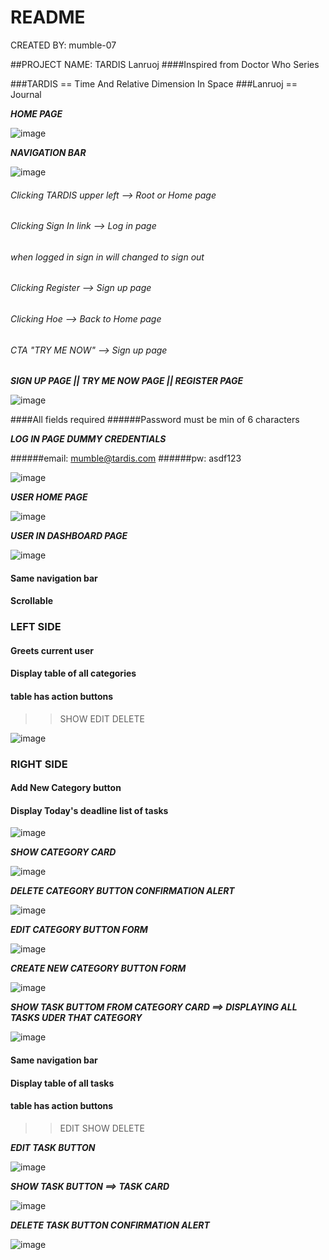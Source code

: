 # README

CREATED BY: mumble-07

##PROJECT NAME: TARDIS Lanruoj 
####Inspired from Doctor Who Series

###TARDIS == Time And Relative Dimension In Space 
###Lanruoj == Journal

***HOME PAGE***

![image](https://user-images.githubusercontent.com/73781775/132082198-9260143b-8a31-4007-a9b7-d219af8148cd.png)

***NAVIGATION BAR***

![image](https://user-images.githubusercontent.com/73781775/132082214-4b727fdc-ced7-4812-8802-f70406dd4ee2.png)

###### Clicking TARDIS upper left --> Root or Home page 
###### Clicking Sign In link --> Log in page
###### when logged in sign in will changed to sign out
###### Clicking Register --> Sign up page
###### Clicking Hoe --> Back to Home page
###### CTA "TRY ME NOW" --> Sign up page

***SIGN UP PAGE || TRY ME NOW PAGE || REGISTER PAGE***

![image](https://user-images.githubusercontent.com/73781775/132083476-7063dd63-7667-4561-ad7d-f2b3b98756fa.png)

####All fields required 
######Password must be min of 6 characters

***LOG IN PAGE DUMMY CREDENTIALS***

######email: mumble@tardis.com
######pw: asdf123

![image](https://user-images.githubusercontent.com/73781775/132083568-389c01e1-51ec-499d-8d1f-59e275891542.png)


***USER HOME PAGE***


![image](https://user-images.githubusercontent.com/73781775/132083514-32ebdc63-3dc9-4266-b083-d0e0bdd0ce48.png)


***USER IN DASHBOARD PAGE***

![image](https://user-images.githubusercontent.com/73781775/132083582-3ce6cd86-f5d6-4e2f-a49c-1857e9c23956.png)

#### Same navigation bar
#### Scrollable 

### LEFT SIDE
#### Greets current user
#### Display table of all categories
#### table has action buttons
  >> SHOW
  >> EDIT
  >> DELETE

![image](https://user-images.githubusercontent.com/73781775/132083771-b6790305-42f1-4821-971d-d9a1901002bd.png)


### RIGHT SIDE
#### Add New Category button
#### Display Today's deadline list of tasks

![image](https://user-images.githubusercontent.com/73781775/132083763-9f77b87a-5a3b-4838-b466-35b2fc78814b.png)


***SHOW CATEGORY CARD***

![image](https://user-images.githubusercontent.com/73781775/132083652-df76aebb-8089-4e34-95a2-b6896dd7e051.png)


***DELETE CATEGORY BUTTON CONFIRMATION ALERT***

![image](https://user-images.githubusercontent.com/73781775/132083685-eeeebb82-f941-4903-b7fd-e5d4eb6b2d95.png)

***EDIT CATEGORY BUTTON FORM***

![image](https://user-images.githubusercontent.com/73781775/132083720-bb275b13-bf49-4c89-9958-75141124f152.png)

***CREATE NEW CATEGORY BUTTON FORM***

![image](https://user-images.githubusercontent.com/73781775/132083735-47229522-afa2-45df-a4b4-8a32ebd7b9fa.png)

***SHOW TASK BUTTOM FROM CATEGORY CARD ==> DISPLAYING ALL TASKS UDER THAT CATEGORY***

![image](https://user-images.githubusercontent.com/73781775/132083785-0dacb6ff-346f-4566-9e1b-a1c75e3e08e4.png)

#### Same navigation bar

#### Display table of all tasks
#### table has action buttons
  >> EDIT
  >> SHOW
  >> DELETE



***EDIT TASK BUTTON***

![image](https://user-images.githubusercontent.com/73781775/132083828-dc1f82e3-d227-4795-ac59-e5eaba38e763.png)

***SHOW TASK BUTTON ==> TASK CARD***

![image](https://user-images.githubusercontent.com/73781775/132083844-e8f4a52e-49c2-47a9-8021-0d4a1d84d572.png)

***DELETE TASK BUTTON CONFIRMATION ALERT***

![image](https://user-images.githubusercontent.com/73781775/132083858-58b3432a-9dbd-450f-9e72-4e794b3e0a84.png)


